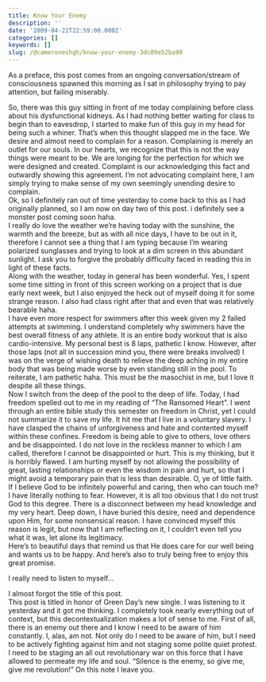 ```yaml
---
title: Know Your Enemy
description: ''
date: '2009-04-22T22:59:00.000Z'
categories: []
keywords: []
slug: /@cameroneshgh/know-your-enemy-3dc89e52ba90
---
```


As a preface, this post comes from an ongoing conversation/stream of consciousness spawned this morning as I sat in philosophy trying to pay attention, but failing miserably.

So, there was this guy sitting in front of me today complaining before class about his dysfunctional kidneys. As I had nothing better waiting for class to begin than to eavesdrop, I started to make fun of this guy in my head for being such a whiner. That’s when this thought slapped me in the face. We desire and almost need to complain for a reason. Complaining is merely an outlet for our souls. In our hearts, we recognize that this is not the way things were meant to be. We are longing for the perfection for which we were designed and created. Complaint is our acknowledging this fact and outwardly showing this agreement. I’m not advocating complaint here, I am simply trying to make sense of my own seemingly unending desire to complain.  
Ok, so I definitely ran out of time yesterday to come back to this as I had originally planned, so I am now on day two of this post. i definitely see a monster post coming soon haha.  
I really do love the weather we’re having today with the sunshine, the warmth and the breeze, but as with all nice days, I have to be out in it, therefore I cannot see a thing that I am typing because I’m wearing polarized sunglasses and trying to look at a dim screen in this abundant sunlight. I ask you to forgive the probably difficulty faced in reading this in light of these facts.  
Along with the weather, today in general has been wonderful. Yes, I spent some time sitting in front of this screen working on a project that is due early next week, but I also enjoyed the heck out of myself doing it for some strange reason. I also had class right after that and even that was relatively bearable haha.  
I have even more respect for swimmers after this week given my 2 failed attempts at swimming. I understand completely why swimmers have the best overall fitness of any athlete. It is an entire body workout that is also cardio-intensive. My personal best is 8 laps, pathetic I know. However, after those laps (not all in succession mind you, there were breaks involved) I was on the verge of wishing death to relieve the deep aching in my entire body that was being made worse by even standing still in the pool. To reiterate, I am pathetic haha. This must be the masochist in me, but I love it despite all these things.  
Now I switch from the deep of the pool to the deep of life. Today, I had freedom spelled out to me in my reading of “The Ransomed Heart”. I went through an entire bible study this semester on freedom in Christ, yet I could not summarize it to save my life. It hit me that I live in a voluntary slavery. I have clasped the chains of unforgiveness and hate and contented myself within these confines. Freedom is being able to give to others, love others and be disappointed. I do not love in the reckless manner to which I am called, therefore I cannot be disappointed or hurt. This is my thinking, but it is horribly flawed. I am hurting myself by not allowing the possibility of great, lasting relationships or even the wisdom in pain and hurt, so that I might avoid a temporary pain that is less than desirable. O, ye of little faith. If I believe God to be infinitely powerful and caring, then who can touch me? I have literally nothing to fear. However, it is all too obvious that I do not trust God to this degree. There is a disconnect between my head knowledge and my very heart. Deep down, I have buried this desire, need and dependence upon Him, for some nonsensical reason. I have convinced myself this reason is legit, but now that I am reflecting on it, I couldn’t even tell you what it was, let alone its legitimacy.  
Here’s to beautiful days that remind us that He does care for our well being and wants us to be happy. And here’s also to truly being free to enjoy this great promise.

I really need to listen to myself…

I almost forgot the title of this post.  
This post is titled in honor of Green Day’s new single. I was listening to it yesterday and it got me thinking. I completely took nearly everything out of context, but this decontextualization makes a lot of sense to me. First of all, there is an enemy out there and I know I need to be aware of him constantly. I, alas, am not. Not only do I need to be aware of him, but I need to be actively fighting against him and not staging some polite quiet protest. I need to be staging an all out revolutionary war on this force that I have allowed to permeate my life and soul. “Silence is the enemy, so give me, give me revolution!” On this note I leave you.